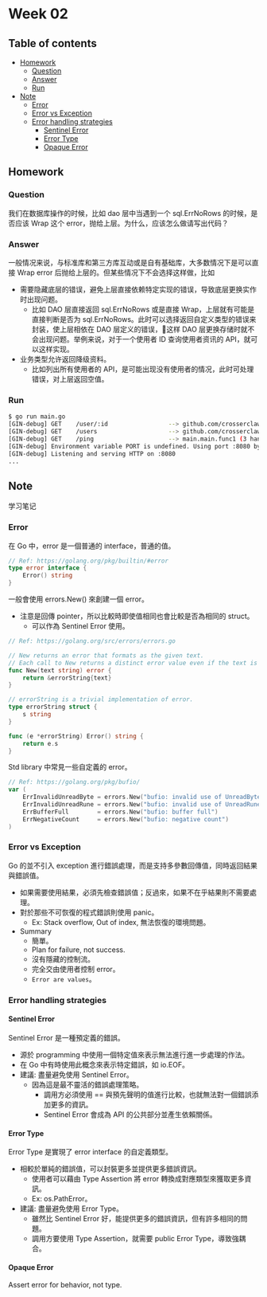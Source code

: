 # Week 02 <!-- omit in toc -->

## Table of contents <!-- omit in toc -->

- [Homework](#homework)
  - [Question](#question)
  - [Answer](#answer)
  - [Run](#run)
- [Note](#note)
  - [Error](#error)
  - [Error vs Exception](#error-vs-exception)
  - [Error handling strategies](#error-handling-strategies)
    - [Sentinel Error](#sentinel-error)
    - [Error Type](#error-type)
    - [Opaque Error](#opaque-error)

## Homework

### Question

我们在数据库操作的时候，比如 dao 层中当遇到一个 sql.ErrNoRows 的时候，是否应该 Wrap 这个 error，抛给上层。为什么，应该怎么做请写出代码？

### Answer

一般情况来说，与标准库和第三方库互动或是自有基础库，大多数情况下是可以直接 Wrap error 后抛给上层的。但某些情况下不会选择这样做，比如

- 需要隐藏底层的错误，避免上层直接依赖特定实现的错误，导致底层更换实作时出现问题。
  - 比如 DAO 层直接返回 sql.ErrNoRows 或是直接 Wrap，上层就有可能是直接判断是否为 sql.ErrNoRows。此时可以选择返回自定义类型的错误来封装，使上层相依在 DAO 层定义的错误，这样 DAO 层更换存储时就不会出现问题。举例来说，对于一个使用者 ID 查询使用者资讯的 API，就可以这样实现。
- 业务类型允许返回降级资料。
  - 比如列出所有使用者的 API，是可能出现没有使用者的情况，此时可处理错误，对上层返回空值。

### Run

```bash
$ go run main.go
[GIN-debug] GET    /user/:id                 --> github.com/crosserclaws/Go-000/Week02/api.GetUserInfoByID (3 handlers)
[GIN-debug] GET    /users                    --> github.com/crosserclaws/Go-000/Week02/api.GetUsers (3 handlers)
[GIN-debug] GET    /ping                     --> main.main.func1 (3 handlers)
[GIN-debug] Environment variable PORT is undefined. Using port :8080 by default
[GIN-debug] Listening and serving HTTP on :8080
...
```

## Note

学习笔记

### Error

在 Go 中，error 是一個普通的 interface，普通的值。

```go
// Ref: https://golang.org/pkg/builtin/#error
type error interface {
    Error() string
}
```

一般會使用 errors.New() 來創建一個 error。

- 注意是回傳 pointer，所以比較時即使值相同也會比較是否為相同的 struct。
  - 可以作為 Sentinel Error 使用。

```go
// Ref: https://golang.org/src/errors/errors.go

// New returns an error that formats as the given text.
// Each call to New returns a distinct error value even if the text is identical.
func New(text string) error {
    return &errorString{text}
}

// errorString is a trivial implementation of error.
type errorString struct {
    s string
}

func (e *errorString) Error() string {
    return e.s
}
```

Std library 中常見一些自定義的 error。

```go
// Ref: https://golang.org/pkg/bufio/
var (
    ErrInvalidUnreadByte = errors.New("bufio: invalid use of UnreadByte")
    ErrInvalidUnreadRune = errors.New("bufio: invalid use of UnreadRune")
    ErrBufferFull        = errors.New("bufio: buffer full")
    ErrNegativeCount     = errors.New("bufio: negative count")
)
```

### Error vs Exception

Go 的並不引入 exception 進行錯誤處理，而是支持多參數回傳值，同時返回結果與錯誤值。

- 如果需要使用結果，必須先檢查錯誤值；反過來，如果不在乎結果則不需要處理。
- 對於那些不可恢復的程式錯誤則使用 panic。
  - Ex: Stack overflow, Out of index, 無法恢復的環境問題。
- Summary
  - 簡單。
  - Plan for failure, not success.
  - 沒有隱藏的控制流。
  - 完全交由使用者控制 error。
  - `Error are values`。

### Error handling strategies

#### Sentinel Error

Sentinel Error 是一種預定義的錯誤。

- 源於 programming 中使用一個特定值來表示無法進行進一步處理的作法。
- 在 Go 中有時使用此概念來表示特定錯誤，如 io.EOF。
- 建議: 盡量避免使用 Sentinel Error。
  - 因為這是最不靈活的錯誤處理策略。
    - 調用方必須使用 == 與預先聲明的值進行比較，也就無法對一個錯誤添加更多的資訊。
    - Sentinel Error 會成為 API 的公共部分並產生依賴關係。

#### Error Type

Error Type 是實現了 error interface 的自定義類型。

- 相較於單純的錯誤值，可以封裝更多並提供更多錯誤資訊。
  - 使用者可以藉由 Type Assertion 將 error 轉換成對應類型來獲取更多資訊。
  - Ex: os.PathError。
- 建議: 盡量避免使用 Error Type。
  - 雖然比 Sentinel Error 好，能提供更多的錯誤資訊，但有許多相同的問題。
  - 調用方要使用 Type Assertion，就需要 public Error Type，導致強耦合。

#### Opaque Error

Assert error for behavior, not type.